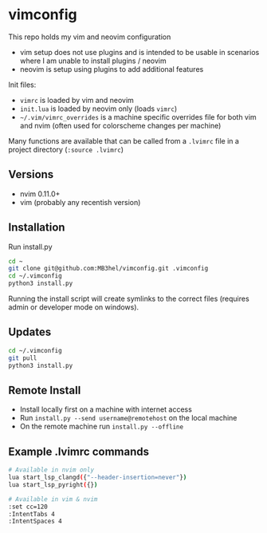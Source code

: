 # vimconfig

This repo holds my vim and neovim configuration

- vim setup does not use plugins and is intended to be usable in scenarios where I am unable to install plugins / neovim
- neovim is setup using plugins to add additional features

Init files:

- `vimrc` is loaded by vim and neovim
- `init.lua` is loaded by neovim only (loads `vimrc`)
- `~/.vim/vimrc_overrides` is a machine specific overrides file for both vim and nvim (often used for colorscheme changes per machine)

Many functions are available that can be called from a `.lvimrc` file in a 
project directory (`:source .lvimrc`)

## Versions

- nvim 0.11.0+
- vim (probably any recentish version)

## Installation

Run install.py

```sh
cd ~
git clone git@github.com:MB3hel/vimconfig.git .vimconfig
cd ~/.vimconfig
python3 install.py
```

Running the install script will create symlinks to the correct files (requires admin or developer mode on windows).

## Updates

```sh
cd ~/.vimconfig
git pull
python3 install.py
```

## Remote Install

- Install locally first on a machine with internet access
- Run `install.py --send username@remotehost` on the local machine
- On the remote machine run `install.py --offline`

## Example .lvimrc commands

```sh
# Available in nvim only
lua start_lsp_clangd({"--header-insertion=never"})
lua start_lsp_pyright({})

# Available in vim & nvim
:set cc=120
:IntentTabs 4
:IntentSpaces 4
```
